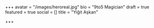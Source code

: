 +++
avatar = "/images/heroreal.jpg"
bio = "9to5 Magician"
draft = true
featured = true
social = []
title = "Yiğit Aşkan"

+++
